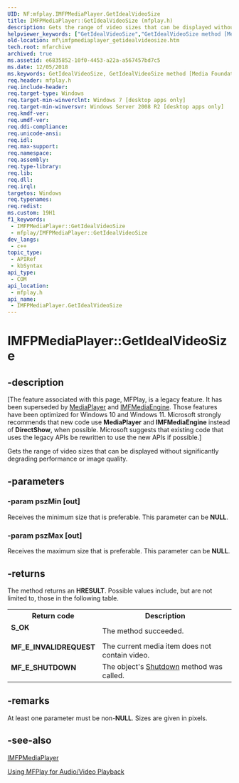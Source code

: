 ```yaml
---
UID: NF:mfplay.IMFPMediaPlayer.GetIdealVideoSize
title: IMFPMediaPlayer::GetIdealVideoSize (mfplay.h)
description: Gets the range of video sizes that can be displayed without significantly degrading performance or image quality.
helpviewer_keywords: ["GetIdealVideoSize","GetIdealVideoSize method [Media Foundation]","GetIdealVideoSize method [Media Foundation]","IMFPMediaPlayer interface","IMFPMediaPlayer interface [Media Foundation]","GetIdealVideoSize method","IMFPMediaPlayer.GetIdealVideoSize","IMFPMediaPlayer::GetIdealVideoSize","mf.imfpmediaplayer_getidealvideosize","mfplay/IMFPMediaPlayer::GetIdealVideoSize"]
old-location: mf\imfpmediaplayer_getidealvideosize.htm
tech.root: mfarchive
archived: true
ms.assetid: e6835852-10f0-4453-a22a-a567457bd7c5
ms.date: 12/05/2018
ms.keywords: GetIdealVideoSize, GetIdealVideoSize method [Media Foundation], GetIdealVideoSize method [Media Foundation],IMFPMediaPlayer interface, IMFPMediaPlayer interface [Media Foundation],GetIdealVideoSize method, IMFPMediaPlayer.GetIdealVideoSize, IMFPMediaPlayer::GetIdealVideoSize, mf.imfpmediaplayer_getidealvideosize, mfplay/IMFPMediaPlayer::GetIdealVideoSize
req.header: mfplay.h
req.include-header: 
req.target-type: Windows
req.target-min-winverclnt: Windows 7 [desktop apps only]
req.target-min-winversvr: Windows Server 2008 R2 [desktop apps only]
req.kmdf-ver: 
req.umdf-ver: 
req.ddi-compliance: 
req.unicode-ansi: 
req.idl: 
req.max-support: 
req.namespace: 
req.assembly: 
req.type-library: 
req.lib: 
req.dll: 
req.irql: 
targetos: Windows
req.typenames: 
req.redist: 
ms.custom: 19H1
f1_keywords:
 - IMFPMediaPlayer::GetIdealVideoSize
 - mfplay/IMFPMediaPlayer::GetIdealVideoSize
dev_langs:
 - c++
topic_type:
 - APIRef
 - kbSyntax
api_type:
 - COM
api_location:
 - mfplay.h
api_name:
 - IMFPMediaPlayer.GetIdealVideoSize
---
```


# IMFPMediaPlayer::GetIdealVideoSize


## -description

\[The feature associated with this page, MFPlay, is a legacy feature. It has been superseded by [MediaPlayer](/uwp/api/Windows.Media.Playback.MediaPlayer) and  [IMFMediaEngine](/windows/win32/api/mfmediaengine/nn-mfmediaengine-imfmediaengine). Those features have been optimized for Windows 10 and Windows 11. Microsoft strongly recommends that new code use **MediaPlayer** and **IMFMediaEngine** instead of **DirectShow**, when possible. Microsoft suggests that existing code that uses the legacy APIs be rewritten to use the new APIs if possible.\]


Gets the range of video sizes that can be displayed without significantly degrading performance or image quality.

## -parameters

### -param pszMin [out]

Receives the minimum size that is preferable. This parameter can be <b>NULL</b>.

### -param pszMax [out]

Receives the maximum size that is preferable. This parameter can be <b>NULL</b>.

## -returns

The method returns an <b>HRESULT</b>. Possible values include, but are not limited to, those in the following table.

<table>
<tr>
<th>Return code</th>
<th>Description</th>
</tr>
<tr>
<td width="40%">
<dl>
<dt><b><b>S_OK</b></b></dt>
</dl>
</td>
<td width="60%">
The method succeeded.

</td>
</tr>
<tr>
<td width="40%">
<dl>
<dt><b><b>MF_E_INVALIDREQUEST</b></b></dt>
</dl>
</td>
<td width="60%">
The current media item does not contain video.

</td>
</tr>
<tr>
<td width="40%">
<dl>
<dt><b><b>MF_E_SHUTDOWN</b></b></dt>
</dl>
</td>
<td width="60%">
The object's <a href="/windows/desktop/api/mfplay/nf-mfplay-imfpmediaplayer-shutdown">Shutdown</a> method was called.

</td>
</tr>
</table>

## -remarks

At least one parameter must be non-<b>NULL</b>. Sizes are given in pixels.

## -see-also

<a href="/windows/desktop/api/mfplay/nn-mfplay-imfpmediaplayer">IMFPMediaPlayer</a>



<a href="/windows/desktop/medfound/using-mfplay-for-audio-video-playback">Using MFPlay for Audio/Video Playback</a>